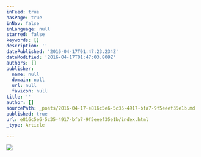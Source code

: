 ```yaml
---
inFeed: true
hasPage: true
inNav: false
inLanguage: null
starred: false
keywords: []
description: ''
datePublished: '2016-04-17T01:47:23.234Z'
dateModified: '2016-04-17T01:47:03.809Z'
authors: []
publisher:
  name: null
  domain: null
  url: null
  favicon: null
title: ''
author: []
sourcePath: _posts/2016-04-17-e816c5e6-5c35-4917-bfa7-9f5eeef35e1b.md
published: true
url: e816c5e6-5c35-4917-bfa7-9f5eeef35e1b/index.html
_type: Article

---
```

![](https://the-grid-user-content.s3-us-west-2.amazonaws.com/2a66d091-7363-4866-b99c-ad745135b7c0.jpg)